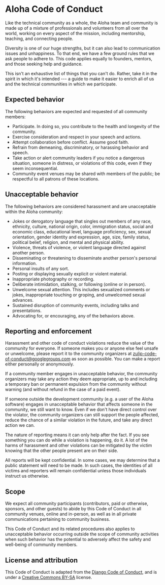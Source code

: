 # Aloha Code of Conduct

Like the technical community as a whole, the Aloha team and community is
made up of a mixture of professionals and volunteers from all over the
world, working on every aspect of the mission, including mentorship,
teaching, and connecting people.

Diversity is one of our huge strengths, but it can also lead to
communication issues and unhappiness. To that end, we have a few ground
rules that we ask people to adhere to. This code applies equally to
founders, mentors, and those seeking help and guidance.

This isn't an exhaustive list of things that you can't do. Rather, take it
in the spirit in which it's intended --- a guide to make it easier to enrich
all of us and the technical communities in which we participate.

## Expected behavior

The following behaviors are expected and requested of all community members:

- Participate. In doing so, you contribute to the health and longevity of
  the community.
- Exercise consideration and respect in your speech and actions.
- Attempt collaboration before conflict. Assume good faith.
- Refrain from demeaning, discriminatory, or harassing behavior and speech.
- Take action or alert community leaders if you notice a dangerous
  situation, someone in distress, or violations of this code, even if they
  seem inconsequential.
- Community event venues may be shared with members of the public; be
  respectful to all patrons of these locations.

## Unacceptable behavior

The following behaviors are considered harassment and are unacceptable
within the Aloha community:

- Jokes or derogatory language that singles out members of any race,
  ethnicity, culture, national origin, color, immigration status, social and
  economic class, educational level, language proficiency, sex, sexual
  orientation, gender identity and expression, age, size, family status,
  political belief, religion, and mental and physical ability.
- Violence, threats of violence, or violent language directed against
  another person.
- Disseminating or threatening to disseminate another person's personal
  information.
- Personal insults of any sort.
- Posting or displaying sexually explicit or violent material.
- Inappropriate photography or recording.
- Deliberate intimidation, stalking, or following (online or in person).
- Unwelcome sexual attention. This includes sexualized comments or jokes,
  inappropriate touching or groping, and unwelcomed sexual advances.
- Sustained disruption of community events, including talks and
  presentations.
- Advocating for, or encouraging, any of the behaviors above.

## Reporting and enforcement

Harassment and other code of conduct violations reduce the value of the
community for everyone. If someone makes you or anyone else feel unsafe or
unwelcome, please report it to the community organizers at
zulip-code-of-conduct@googlegroups.com as soon as possible. You can make a
report either personally or anonymously.

If a community member engages in unacceptable behavior, the community
organizers may take any action they deem appropriate, up to and including a
temporary ban or permanent expulsion from the community without warning (and
without refund in the case of a paid event).

If someone outside the development community (e.g. a user of the Aloha
software) engages in unacceptable behavior that affects someone in the
community, we still want to know. Even if we don't have direct control over
the violator, the community organizers can still support the people
affected, reduce the chance of a similar violation in the future, and take
any direct action we can.

The nature of reporting means it can only help after the fact. If you see
something you can do while a violation is happening, do it. A lot of the
harms of harassment and other violations can be mitigated by the victim
knowing that the other people present are on their side.

All reports will be kept confidential. In some cases, we may determine that a
public statement will need to be made. In such cases, the identities of all
victims and reporters will remain confidential unless those individuals
instruct us otherwise.

## Scope

We expect all community participants (contributors, paid or otherwise,
sponsors, and other guests) to abide by this Code of Conduct in all
community venues, online and in-person, as well as in all private
communications pertaining to community business.

This Code of Conduct and its related procedures also applies to unacceptable
behavior occurring outside the scope of community activities when such
behavior has the potential to adversely affect the safety and well-being of
community members.

## License and attribution

This Code of Conduct is adapted from the
[Django Code of Conduct](https://www.djangoproject.com/conduct/), and is
under a
[Creative Commons BY-SA](https://creativecommons.org/licenses/by-sa/4.0/)
license.
